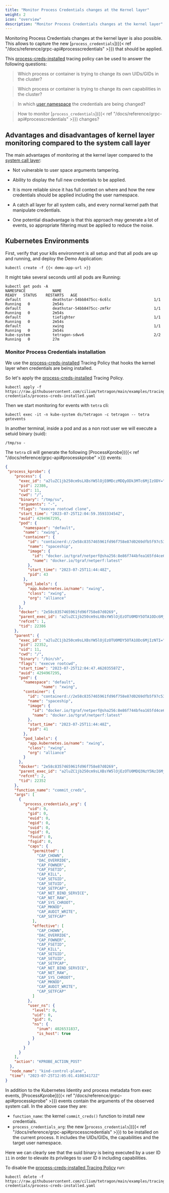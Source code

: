 ```yaml
---
title: "Monitor Process Credentials changes at the Kernel layer"
weight: 2
icon: "overview"
description: "Monitor Process Credentials changes at the kernel layer"
---
```


Monitoring Process Credentials changes at the kernel layer is also possible.
This allows to capture the new [`process_credentials`]({{< ref "/docs/reference/grpc-api#processcredentials" >}}) that should be applied.

This [process-creds-installed](https://raw.githubusercontent.com/cilium/tetragon/main/examples/tracingpolicy/process-credentials/process-creds-installed.yaml) tracing policy can be used to answer the following questions:

> Which process or container is trying to change its own UIDs/GIDs in the cluster?

> Which process or container is trying to change its own capabilities in the cluster?

> In which [user namespace](https://man7.org/linux/man-pages/man7/user_namespaces.7.html) the credentials are being changed?

> How to monitor [`process_credentials`]({{< ref "/docs/reference/grpc-api#processcredentials" >}}) changes?

## Advantages and disadvantages of kernel layer monitoring compared to the system call layer

The main advantages of monitoring at the kernel layer compared to the [system call layer](/docs/use-cases/linux-process-credentials/syscalls-monitoring):

* Not vulnerable to user space arguments tampering.

* Ability to display the full new credentials to be applied.

* It is more reliable since it has full context on where and how the new credentials should be applied including the user namespace.

* A catch all layer for all system calls, and every normal kernel path that manipulate credentials.

* One potential disadvantage is that this approach may generate a lot of events, so appropriate filtering must be applied to reduce the noise.

## Kubernetes Environments

First, verify that your k8s environment is all setup and that all pods are up and running, and  deploy the Demo Application:

```shell
kubectl create -f {{< demo-app-url >}}
```

It might take several seconds until all pods are Running:

```shell
kubectl get pods -A
NAMESPACE            NAME                                         READY   STATUS    RESTARTS   AGE
default              deathstar-54bb8475cc-6c6lc                   1/1     Running   0          2m54s
default              deathstar-54bb8475cc-zmfkr                   1/1     Running   0          2m54s
default              tiefighter                                   1/1     Running   0          2m54s
default              xwing                                        1/1     Running   0          2m54s
kube-system          tetragon-sdwv6                               2/2     Running   0          27m
```

### Monitor Process Credentials installation

We use the [process-creds-installed](https://raw.githubusercontent.com/cilium/tetragon/main/examples/tracingpolicy/process-credentials/process-creds-installed.yaml) Tracing Policy that hooks the kernel layer when credentials are being installed.

So let's apply the [process-creds-installed](https://raw.githubusercontent.com/cilium/tetragon/main/examples/tracingpolicy/process-credentials/process-creds-installed.yaml) Tracing Policy.

```shell
kubectl apply -f https://raw.githubusercontent.com/cilium/tetragon/main/examples/tracingpolicy/process-credentials/process-creds-installed.yaml
```

Then we start monitoring for events with `tetra` cli:
```shell
kubectl exec -it -n kube-system ds/tetragon -c tetragon -- tetra getevents
```

In another terminal, inside a pod and as a non root user we will execute a setuid binary (suid):

```shell
/tmp/su -
```

The `tetra` cli will generate the following [ProcessKprobe]({{< ref "/docs/reference/grpc-api#processkprobe" >}}) events:

```json
{
 "process_kprobe": {
    "process": {
      "exec_id": "a2luZC1jb250cm9sLXBsYW5lOjE0MDczMDQyODk3MTc6MjIzODY=",
      "pid": 22386,
      "uid": 11,
      "cwd": "/",
      "binary": "/tmp/su",
      "arguments": "-",
      "flags": "execve rootcwd clone",
      "start_time": "2023-07-25T12:04:59.359333454Z",
      "auid": 4294967295,
      "pod": {
        "namespace": "default",
        "name": "xwing",
        "container": {
          "id": "containerd://2e58c8357465961fd96f758e87d0269dfb5f97c536847485de9d7ec62be34a64",
          "name": "spaceship",
          "image": {
            "id": "docker.io/tgraf/netperf@sha256:8e86f744bfea165fd4ce68caa05abc96500f40130b857773186401926af7e9e6",
            "name": "docker.io/tgraf/netperf:latest"
          },
          "start_time": "2023-07-25T11:44:48Z",
          "pid": 43
        },
        "pod_labels": {
          "app.kubernetes.io/name": "xwing",
          "class": "xwing",
          "org": "alliance"
        }
      },
      "docker": "2e58c8357465961fd96f758e87d0269",
      "parent_exec_id": "a2luZC1jb250cm9sLXBsYW5lOjEzOTU0MDY5OTA1ODc6MjIzNTI=",
      "refcnt": 1,
      "tid": 22386
    },
    "parent": {
      "exec_id": "a2luZC1jb250cm9sLXBsYW5lOjEzOTU0MDY5OTA1ODc6MjIzNTI=",
      "pid": 22352,
      "uid": 11,
      "cwd": "/",
      "binary": "/bin/sh",
      "flags": "execve rootcwd",
      "start_time": "2023-07-25T12:04:47.462035587Z",
      "auid": 4294967295,
      "pod": {
        "namespace": "default",
                "name": "xwing",
        "container": {
          "id": "containerd://2e58c8357465961fd96f758e87d0269dfb5f97c536847485de9d7ec62be34a64",
          "name": "spaceship",
          "image": {
            "id": "docker.io/tgraf/netperf@sha256:8e86f744bfea165fd4ce68caa05abc96500f40130b857773186401926af7e9e6",
            "name": "docker.io/tgraf/netperf:latest"
          },
          "start_time": "2023-07-25T11:44:48Z",
          "pid": 41
        },
        "pod_labels": {
          "app.kubernetes.io/name": "xwing",
          "class": "xwing",
          "org": "alliance"
        }
      },
      "docker": "2e58c8357465961fd96f758e87d0269",
      "parent_exec_id": "a2luZC1jb250cm9sLXBsYW5lOjEzOTU0MDQ3NzY5NzI6MjIzNTI=",
      "refcnt": 2,
      "tid": 22352
    },
    "function_name": "commit_creds",
    "args": [
      {
        "process_credentials_arg": {
          "uid": 0,
          "gid": 0,
          "euid": 0,
          "egid": 0,
          "suid": 0,
          "sgid": 0,
          "fsuid": 0,
          "fsgid": 0,
          "caps": {
            "permitted": [
              "CAP_CHOWN",
              "DAC_OVERRIDE",
              "CAP_FOWNER",
              "CAP_FSETID",
              "CAP_KILL",
              "CAP_SETGID",
              "CAP_SETUID",
              "CAP_SETPCAP",
              "CAP_NET_BIND_SERVICE",
              "CAP_NET_RAW",
              "CAP_SYS_CHROOT",
              "CAP_MKNOD",
              "CAP_AUDIT_WRITE",
              "CAP_SETFCAP"
            ],
            "effective": [
              "CAP_CHOWN",
              "DAC_OVERRIDE",
              "CAP_FOWNER",
              "CAP_FSETID",
              "CAP_KILL",
              "CAP_SETGID",
              "CAP_SETUID",
              "CAP_SETPCAP",
              "CAP_NET_BIND_SERVICE",
              "CAP_NET_RAW",
              "CAP_SYS_CHROOT",
              "CAP_MKNOD",
              "CAP_AUDIT_WRITE",
              "CAP_SETFCAP"
            ]
          },
          "user_ns": {
            "level": 0,
            "uid": 0,
            "gid": 0,
            "ns": {
              "inum": 4026531837,
              "is_host": true
            }
          }
        }
      }
    ],
    "action": "KPROBE_ACTION_POST"
  },
  "node_name": "kind-control-plane",
  "time": "2023-07-25T12:05:01.410834172Z"
}
```

In addition to the Kubernetes Identity and process metadata from exec events, [ProcessKprobe]({{< ref "/docs/reference/grpc-api#processkprobe" >}}) events contain the arguments of the observed system call. In the above case they are:

- `function_name`: the kernel `commit_creds()` function to install new credentials.
- `process_credentials_arg`: the new [`process_credentials`]({{< ref "/docs/reference/grpc-api#processcredentials" >}}) to be installed
   on the current process. It includes the UIDs/GIDs, the capabilities and the target user namespace.

Here we can clearly see that the suid binary is being executed by a user ID `11` in order to elevate its privileges to user ID `0` including capabilities.

To disable the [process-creds-installed Tracing Policy](https://raw.githubusercontent.com/cilium/tetragon/main/examples/tracingpolicy/process-credentials/process-creds-installed.yaml) run:

```shell
kubectl delete -f https://raw.githubusercontent.com/cilium/tetragon/main/examples/tracingpolicy/process-credentials/process-creds-installed.yaml
```
